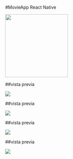 #MovieApp React Native

<p align="left">
  <img height="200" src="https://github.com/aristiguetam/MovieApp/blob/main/src/assets/principal-movie.jpeg?raw=true" />
</p>

##vista previa

![](https://github.com/aristiguetam/MovieApp/blob/main/src/assets/principal-movie.jpeg?raw=true)

##vista previa

![](https://github.com/aristiguetam/MovieApp/blob/main/src/assets/body-movie.jpeg?raw=true)

##vista previa

![](https://raw.githubusercontent.com/aristiguetam/MovieApp/main/src/assets/detail-movie.jpeg)

##vista previa

![](https://github.com/aristiguetam/MovieApp/blob/main/src/assets/detail-body.jpeg?raw=true)